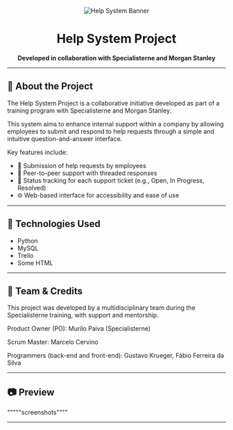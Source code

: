 <p align="center">
  <img src="https://i.imgur.com/U87nleR.png" alt="Help System Banner" />
</p>

<h1 align="center">Help System Project</h1>
<p align="center">
  <strong>Developed in collaboration with Specialisterne and Morgan Stanley</strong>
</p>

---

## 🧩 About the Project

The Help System Project is a collaborative initiative developed as part of a training program with Specialisterne and Morgan Stanley.

This system aims to enhance internal support within a company by allowing employees to submit and respond to help requests through a simple and intuitive question-and-answer interface.

Key features include:

- 📨 Submission of help requests by employees
- 💬 Peer-to-peer support with threaded responses
- 🔁 Status tracking for each support ticket (e.g., Open, In Progress, Resolved)
- 🌐 Web-based interface for accessibility and ease of use

---

## 🚀 Technologies Used

- Python
- MySQL
- Trello
- Some HTML

---

## 👥 Team & Credits

This project was developed by a multidisciplinary team during the Specialisterne training, with support and mentorship.

Product Owner (PO): Murilo Paiva (Specialisterne)

Scrum Master: Marcelo Cervino

Programmers (back-end and front-end): Gustavo Krueger, Fábio Ferreira da Silva


---

## 📷 Preview

"""""screenshots""""

---

